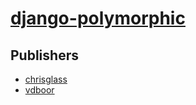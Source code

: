 # [django-polymorphic](https://pypi.org/project/django-polymorphic)



## Publishers
- [chrisglass](https://pypi.org/user/chrisglass)
- [vdboor](https://pypi.org/user/vdboor)

